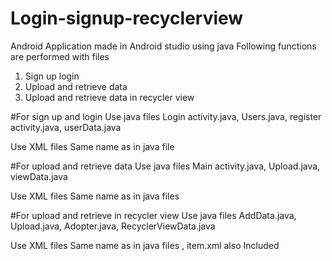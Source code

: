 # Login-signup-recyclerview
Android Application made in Android studio using java
Following functions are performed with files
1. Sign up login
2. Upload and retrieve data
3. Upload and retrieve data in recycler view

#For sign up and login
Use java files 
Login activity.java, Users.java,
register activity.java, userData.java

Use XML files 
Same name as in java file

#For upload and retrieve data
Use java files
Main activity.java, Upload.java, viewData.java

Use XML files
Same name as in java files

#For upload and retrieve in recycler view
Use java files
AddData.java, Upload.java, Adopter.java,
RecyclerViewData.java

Use XML files
Same name as in java files , item.xml also
Included
